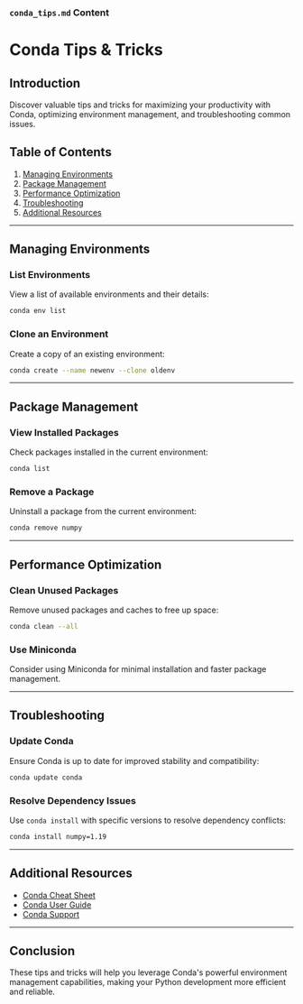 
### `conda_tips.md` Content


# Conda Tips & Tricks

## Introduction

Discover valuable tips and tricks for maximizing your productivity with Conda, optimizing environment management, and troubleshooting common issues.

## Table of Contents

1. [Managing Environments](#managing-environments)
2. [Package Management](#package-management)
3. [Performance Optimization](#performance-optimization)
4. [Troubleshooting](#troubleshooting)
5. [Additional Resources](#additional-resources)

---

## Managing Environments

### List Environments

View a list of available environments and their details:

```bash
conda env list
```

### Clone an Environment

Create a copy of an existing environment:

```bash
conda create --name newenv --clone oldenv
```

---

## Package Management

### View Installed Packages

Check packages installed in the current environment:

```bash
conda list
```

### Remove a Package

Uninstall a package from the current environment:

```bash
conda remove numpy
```

---

## Performance Optimization

### Clean Unused Packages

Remove unused packages and caches to free up space:

```bash
conda clean --all
```

### Use Miniconda

Consider using Miniconda for minimal installation and faster package management.

---

## Troubleshooting

### Update Conda

Ensure Conda is up to date for improved stability and compatibility:

```bash
conda update conda
```

### Resolve Dependency Issues

Use `conda install` with specific versions to resolve dependency conflicts:

```bash
conda install numpy=1.19
```

---

## Additional Resources

- [Conda Cheat Sheet](https://docs.conda.io/projects/conda/en/latest/user-guide/cheatsheet.html)
- [Conda User Guide](https://docs.conda.io/projects/conda/en/latest/user-guide/index.html)
- [Conda Support](https://docs.conda.io/projects/conda/en/latest/support.html)

---

## Conclusion

These tips and tricks will help you leverage Conda's powerful environment management capabilities, making your Python development more efficient and reliable.
